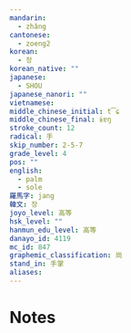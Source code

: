 ```yaml
---
mandarin:
  - zhǎng
cantonese:
  - zoeng2
korean:
  - 장
korean_native: ""
japanese:
  - SHOU
japanese_nanori: ""
vietnamese:
middle_chinese_initial: t͡ɕ
middle_chinese_final: ɨɐŋ
stroke_count: 12
radical: 手
skip_number: 2-5-7
grade_level: 4
pos: ""
english:
  - palm
  - sole
羅馬字: jang
韓文: 장
joyo_level: 高等
hsk_level: ""
hanmun_edu_level: 高等
danayo_id: 4119
mc_id: 847
graphemic_classification: 尚
stand_in: 手掌
aliases:
---
```


# Notes
